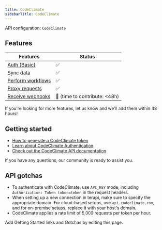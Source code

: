 ```yaml
---
title: CodeClimate
sidebarTitle: CodeClimate
---
```


API configuration: `CodeClimate`

## Features

| Features | Status |
| - | - |
| [Auth (Basic)](/integrate/guides/authorize-an-api) | ✅ |
| [Sync data](/integrate/guides/sync-data-from-an-api) | ✅ |
| [Perform workflows](/integrate/guides/perform-workflows-with-an-api) | ✅ |
| [Proxy requests](/integrate/guides/proxy-requests-to-an-api) | ✅ |
| [Receive webhooks](/integrate/guides/receive-webhooks-from-an-api) | 🚫 (time to contribute: &lt;48h) |

If you're looking for more features, let us know and we'll add them within 48 hours!

## Getting started

-   [How to generate a CodeClimate token](https://codeclimate.com/profile/tokens)
-   [Learn about CodeClimate Authentication](https://developer.codeclimate.com/#authentication)
-   [Check out the CodeClimate API documentation](https://developer.codeclimate.com/#overview)

If you have any questions, our community is ready to assist you.

## API gotchas

- To authenticate with CodeClimate, use `API_KEY` mode, including `Authorization: Token token=token` in the request headers.
- When setting up a new connection in terapi, make sure to specify the appropriate domain. For cloud-based setups, use `api.codeclimate.com`, and for on-premise setups, replace it with your host's domain.
- CodeClimate applies a rate limit of 5,000 requests per token per hour.

Add Getting Started links and Gotchas by editing this page.

